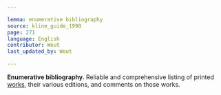 ```yaml
---

lemma: enumerative bibliography
source: kline_guide_1998
page: 271
language: English
contributor: Wout
last_updated_by: Wout

---
```


**Enumerative bibliography.** Reliable and comprehensive listing of printed [works](work.html), their various editions, and comments on those works.
